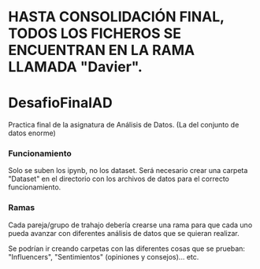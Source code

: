 # HASTA CONSOLIDACIÓN FINAL, TODOS LOS FICHEROS SE ENCUENTRAN EN LA RAMA LLAMADA "Davier".


# DesafioFinalAD
Practica final de la asignatura de Análisis de Datos. (La del conjunto de datos enorme)

### Funcionamiento
Solo se suben los ipynb, no los dataset. Será necesario crear una carpeta "Dataset" en el directorio con los archivos de datos para el correcto funcionamiento.

### Ramas

Cada pareja/grupo de trahajo debería crearse una rama para que cada uno pueda avanzar con diferentes análisis de datos que se quieran realizar.

Se podrían ir creando carpetas con las diferentes cosas que se prueban: "Influencers", "Sentimientos" (opiniones y consejos)... etc.

